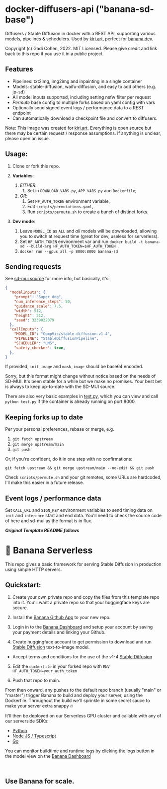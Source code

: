 # docker-diffusers-api ("banana-sd-base")

Diffusers / Stable Diffusion in docker with a REST API, supporting various models, pipelines & schedulers.  Used by [kiri.art](https://kiri.art/), perfect for [banana.dev](https://www.banana.dev/).

Copyright (c) Gadi Cohen, 2022.  MIT Licensed.
Please give credit and link back to this repo if you use it in a public project.

## Features

* Pipelines: txt2img, img2img and inpainting in a single container
* Models: stable-diffusion, waifu-diffusion, and easy to add others (e.g. jp-sd)
* All model inputs supported, including setting nsfw filter per request
* *Permute* base config to multiple forks based on yaml config with vars
* Optionally send signed event logs / performance data to a REST endpoint
* Can automatically download a checkpoint file and convert to diffusers.

Note: This image was created for [kiri.art](https://kiri.art/).
Everything is open source but there may be certain request / response
assumptions.  If anything is unclear, please open an issue.

## Usage:

1. Clone or fork this repo.

1. **Variables**:
    1. *EITHER*:
        1. Set in `DOWNLOAD_VARS.py`, `APP_VARS.py` and `Dockerfile`;
    2. *OR*:
        1. Set `HF_AUTH_TOKEN` environment variable,
        1. Edit `scripts/permutations.yaml`,
        1. Run `scripts/permute.sh` to create a bunch of distinct forks.

2. **Dev mode**:
    1. Leave `MODEL_ID` as `ALL` and *all* models will be downloaded,
    allowing you to switch at request time (great for dev, useless for
    serverless).
    1. Set `HF_AUTH_TOKEN` environment var and run
    `docker build -t banana-sd --build-arg HF_AUTH_TOKEN=$HF_AUTH_TOKEN .`
    1. `docker run --gpus all -p 8000:8000 banana-sd`

## Sending requests

See [sd-mui source](https://github.com/gadicc/stable-diffusion-react-nextjs-mui-pwa)
for more info, but basically, it's:

```json
{
  "modelInputs": {
    "prompt": "Super dog",
    "num_inference_steps": 50,
    "guidance_scale": 7.5,
    "width": 512,
    "height": 512,
    "seed": 3239022079
  },
  "callInputs": {
    "MODEL_ID": "CompVis/stable-diffusion-v1-4",
    "PIPELINE": "StableDiffusionPipeline",
    "SCHEDULER": "LMS",
    "safety_checker": true,
  },
}
```

If provided, `init_image` and `mask_image` should be base64 encoded.

Sorry, but this format might change without notice based on the needs of SD-MUI.
It's been stable for a while but we make no promises.  Your best bet is always to
keep up-to-date with the SD-MUI source.

There are also very basic examples in [test.py](./test.py), which you can view
and call `python test.py` if the container is already running on port 8000.

## Keeping forks up to date

Per your personal preferences, rebase or merge, e.g.

1. `git fetch upstream`
1. `git merge upstream/main`
1. `git push`

Or, if you're confident, do it in one step with no confirmations:

  `git fetch upstream && git merge upstream/main --no-edit && git push`

Check `scripts/permute.sh` and your git remotes, some URLs are hardcoded, I'll
make this easier in a future release.

## Event logs / performance data

Set `CALL_URL` and `SIGN_KEY` environment variables to send timing data on `init`
and `inference` start and end data.  You'll need to check the source code of here
and sd-mui as the format is in flux.

***Original Template README follows***

# 🍌 Banana Serverless

This repo gives a basic framework for serving Stable Diffusion in production using simple HTTP servers.

## Quickstart:

1. Create your own private repo and copy the files from this template repo into it. You'll want a private repo so that your huggingface keys are secure.

2. Install the [Banana Github App](https://github.com/apps/banana-serverless) to your new repo.

3. Login in to the [Banana Dashboard](https://app.banana.dev) and setup your account by saving your payment details and linking your Github.

4. Create huggingface account to get permission to download and run [Stable Diffusion](https://huggingface.co/CompVis/stable-diffusion-v1-4) text-to-image model.
  - Accept terms and conditions for the use of the v1-4 [Stable Diffusion](https://huggingface.co/CompVis/stable-diffusion-v1-4)

5. Edit the `dockerfile` in your forked repo with `ENV HF_AUTH_TOKEN=your_auth_token`

6. Push that repo to main.

From then onward, any pushes to the default repo branch (usually "main" or "master") trigger Banana to build and deploy your server, using the Dockerfile.
Throughout the build we'll sprinkle in some secret sauce to make your server extra snappy 🔥

It'll then be deployed on our Serverless GPU cluster and callable with any of our serverside SDKs:

- [Python](https://github.com/bananaml/banana-python-sdk)
- [Node JS / Typescript](https://github.com/bananaml/banana-node-sdk)
- [Go](https://github.com/bananaml/banana-go)

You can monitor buildtime and runtime logs by clicking the logs button in the model view on the [Banana Dashboard](https://app.banana.dev)

<br>

## Use Banana for scale.
